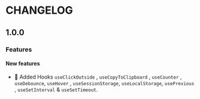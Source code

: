 # CHANGELOG

## 1.0.0

### Features

#### New features

- 🎉 Added Hooks `useClickOutside` , `useCopyToClipboard` , `useCounter` ,
`useDebounce`, `useHover` , `useSessionStorage`, `useLocalStorage`, `usePrevious` ,
`useSetInterval` & `useSetTimeout`.
